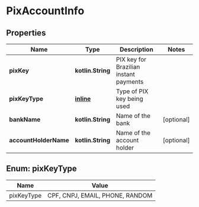 
# PixAccountInfo

## Properties
| Name | Type | Description | Notes |
| ------------ | ------------- | ------------- | ------------- |
| **pixKey** | **kotlin.String** | PIX key for Brazilian instant payments |  |
| **pixKeyType** | [**inline**](#PixKeyType) | Type of PIX key being used |  |
| **bankName** | **kotlin.String** | Name of the bank |  [optional] |
| **accountHolderName** | **kotlin.String** | Name of the account holder |  [optional] |


<a id="PixKeyType"></a>
## Enum: pixKeyType
| Name | Value |
| ---- | ----- |
| pixKeyType | CPF, CNPJ, EMAIL, PHONE, RANDOM |



